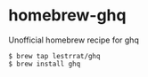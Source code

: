 homebrew-ghq
============

Unofficial homebrew recipe for ghq

```
$ brew tap lestrrat/ghq
$ brew install ghq
```
